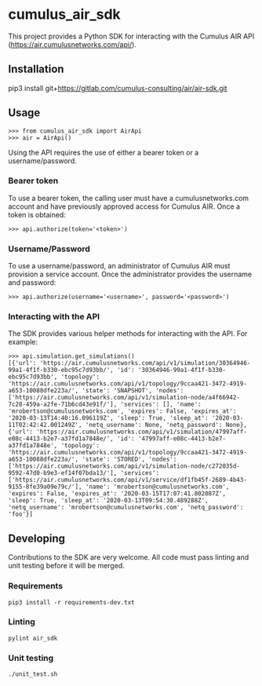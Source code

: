 # cumulus_air_sdk

This project provides a Python SDK for interacting with the Cumulus AIR API (https://air.cumulusnetworks.com/api/).

## Installation

pip3 install git+https://gitlab.com/cumulus-consulting/air/air-sdk.git

## Usage

```
>>> from cumulus_air_sdk import AirApi
>>> air = AirApi()
```

Using the API requires the use of either a bearer token or a username/password.

### Bearer token

To use a bearer token, the calling user must have a cumulusnetworks.com account and have previously approved access for Cumulus AIR. Once a token is obtained:

```
>>> api.authorize(token='<token>')
```

### Username/Password

To use a username/password, an administrator of Cumulus AIR must provision a service account. Once the administrator provides the username and password:

```
>>> api.authorize(username='<username>', password='<password>')
```

### Interacting with the API

The SDK provides various helper methods for interacting with the API. For example:

```
>>> api.simulation.get_simulations()
[{'url': 'https://air.cumulusnetworks.com/api/v1/simulation/30364946-99a1-4f1f-b330-ebc95c7d93bb/', 'id': '30364946-99a1-4f1f-b330-ebc95c7d93bb', 'topology': 'https://air.cumulusnetworks.com/api/v1/topology/9ccaa421-3472-4919-a653-10088dfe223a/', 'state': 'SNAPSHOT', 'nodes': ['https://air.cumulusnetworks.com/api/v1/simulation-node/a4f66942-7c28-459a-a2fe-71b6cd43e91f/'], 'services': [], 'name': 'mrobertson@cumulusnetworks.com', 'expires': False, 'expires_at': '2020-03-13T14:40:16.096119Z', 'sleep': True, 'sleep_at': '2020-03-11T02:42:42.001249Z', 'netq_username': None, 'netq_password': None}, {'url': 'https://air.cumulusnetworks.com/api/v1/simulation/47997aff-e08c-4413-b2e7-a37fd1a7848e/', 'id': '47997aff-e08c-4413-b2e7-a37fd1a7848e', 'topology': 'https://air.cumulusnetworks.com/api/v1/topology/9ccaa421-3472-4919-a653-10088dfe223a/', 'state': 'STORED', 'nodes': ['https://air.cumulusnetworks.com/api/v1/simulation-node/c272035d-9592-47d0-b9e3-ef14f07bda13/'], 'services': ['https://air.cumulusnetworks.com/api/v1/service/df1fb45f-2689-4b43-9155-8fe39a09e79c/'], 'name': 'mrobertson@cumulusnetworks.com', 'expires': False, 'expires_at': '2020-03-15T17:07:41.802087Z', 'sleep': True, 'sleep_at': '2020-03-13T09:54:30.489288Z', 'netq_username': 'mrobertson@cumulusnetworks.com', 'netq_password': 'foo'}]
```

## Developing

Contributions to the SDK are very welcome. All code must pass linting and unit testing before it will be merged.

### Requirements

```
pip3 install -r requirements-dev.txt
```

### Linting

```
pylint air_sdk
```

### Unit testing

```
./unit_test.sh
```
